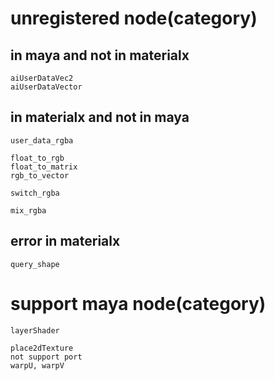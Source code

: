 # unregistered node(category)

## in maya and not in materialx
```
aiUserDataVec2
aiUserDataVector
```

## in materialx and not in maya
```
user_data_rgba

float_to_rgb
float_to_matrix
rgb_to_vector

switch_rgba

mix_rgba
```

## error in materialx
```
query_shape
```

# support maya node(category)
```
layerShader
```
```
place2dTexture
not support port
warpU, warpV
```


